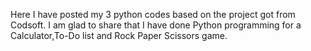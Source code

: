 Here I have posted my 3 python codes based on the project got from Codsoft. I am glad to share that I have done Python programming for a Calculator,To-Do list and Rock Paper Scissors game.
